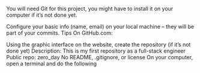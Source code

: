 You will need Git for this project, you might have to install it on your computer if it’s not done yet.

Configure your basic info (name, email) on your local machine – they will be part of your commits. Tips
On GitHub.com:

Using the graphic interface on the website, create the repository (if it’s not done yet)
Description: This is my first repository as a full-stack engineer
Public repo: zero_day
No README, .gitignore, or license
On your computer, open a terminal and do the following
